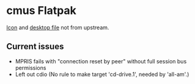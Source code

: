 # cmus Flatpak

[Icon](https://github.com/cmus/cmus/issues/965) and [desktop file](https://github.com/cmus/cmus/issues/978) not from upstream.

## Current issues
- MPRIS fails with "connection reset by peer" without full session bus permissions
- Left out cdio (No rule to make target 'cd-drive.1', needed by 'all-am'.)
